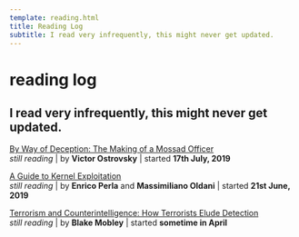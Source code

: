 ```yaml
---
template: reading.html
title: Reading Log
subtitle: I read very infrequently, this might never get updated.
---
```


# reading log
## I read very infrequently, this might never get updated.

[By Way of Deception: The Making of a Mossad Officer](https://www.amazon.in/Way-Deception-Making-Mossad-Officer/dp/0971759502)  
*still reading* | by **Victor Ostrovsky** | started **17th July, 2019**

[A Guide to Kernel Exploitation](https://www.amazon.in/Guide-Kernel-Exploitation-Attacking-Core/dp/1597494860)  
*still reading* | by **Enrico Perla** and **Massimiliano Oldani** | started **21st June, 2019**

[Terrorism and Counterintelligence: How Terrorists Elude Detection](https://www.amazon.com/Terrorism-Counterintelligence-Terrorist-Detection-Irregular/dp/0231158769)  
*still reading* | by **Blake Mobley** | started **sometime in April**

